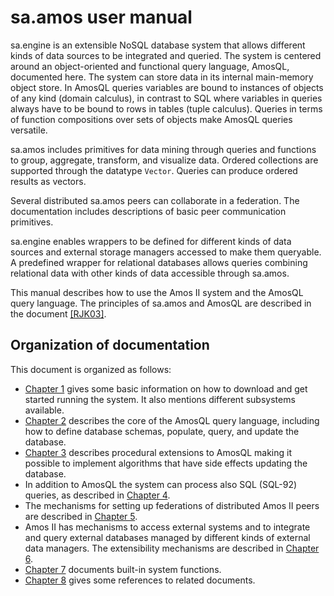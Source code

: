 # sa.amos user manual

sa.engine is an extensible NoSQL database system that allows different kinds of data sources to be integrated and queried. The system is centered around an object-oriented and functional query language, AmosQL, documented here. The system can store data in its internal main-memory object store. In AmosQL queries variables are bound to instances of objects of any kind (domain calculus), in contrast to SQL where variables in queries always have to be bound to rows in tables (tuple calculus). Queries in terms of function compositions over sets of objects make AmosQL queries versatile.

sa.amos includes primitives for data mining through queries and functions to group, aggregate, transform, and visualize data. Ordered collections are supported through the datatype `Vector`. Queries can produce ordered results as vectors.

Several distributed sa.amos peers can collaborate in a federation. The documentation includes descriptions of basic peer communication primitives.

sa.engine enables wrappers to be defined for different kinds of data sources and external storage managers accessed to make them queryable. A predefined wrapper for relational databases allows queries combining relational data with other kinds of data accessible through sa.amos.

This manual describes how to use the Amos II system and the AmosQL query language. The principles of sa.amos and AmosQL are described in the document [\[RJK03\]](#RJK03).

## Organization of documentation

This document is organized as follows:

-   [Chapter 1](getting-started/README.md) gives some basic information on how to download and get started running the system. It also mentions different subsystems available.
-   [Chapter 2](amosql/README.md) describes the core of the AmosQL query language, including how to define database schemas, populate, query, and update the database.
-   [Chapter 3](procedural-functions/README.md) describes procedural extensions to AmosQL making it possible to implement algorithms that have side effects updating the database.
-   In addition to AmosQL the system can process also SQL (SQL-92) queries, as described in [Chapter 4](sql-processor/README.md).
-   The mechanisms for setting up federations of distributed Amos II peers are described in [Chapter 5](peer-management/README.md).
-   Amos II has mechanisms to access external systems and to integrate and query external databases managed by different kinds of external data managers. The extensibility mechanisms are described in [Chapter 6](accessing-external-systems/README.md).
-   [Chapter 7](system-functions/README.md) documents built-in system functions. 
-   [Chapter 8](references/README.md) gives some references to related documents.
